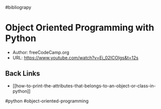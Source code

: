 #bibliograpy

# Object Oriented Programming with Python

- Author: freeCodeCamp.org
- URL: <https://www.youtube.com/watch?v=Ej_02ICOIgs&t=12s>

## Back Links
- [[how-to-print-the-attributes-that-belongs-to-an-object-or-class-in-python]]

#python
#object-oriented-programming
